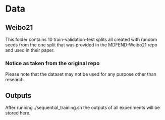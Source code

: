 # Data

## Weibo21
This folder contains 10 train-validation-test splits all created with random seeds from the one split that was provided in the MDFEND-Weibo21 repo and used in their paper.

### Notice as taken from the original repo
Please note that the dataset may not be used for any purpose other than research.

## Outputs
After running ./sequential_training.sh the outputs of all experiments will be stored here.
